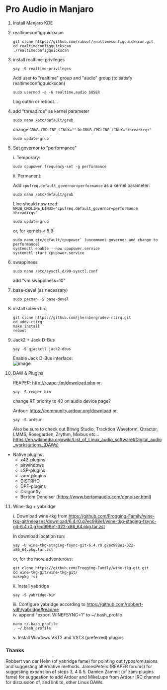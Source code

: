 # Pro Audio in Manjaro

1) Install Manjaro KDE

2) realtimeconfigquickscan
    ```shell
    git clone https://github.com/raboof/realtimeconfigquickscan.git
    cd realtimeconfigquickscan
    ./realtimeconfigquickscan
    ```

3) install realtime-privileges
    ```shell
    yay -S realtime-privileges
    ```
    Add user to "realtime" group and "audio" group (to satisfy realtimeconfigquickscan)
    ```shell
    sudo usermod -a -G realtime,audio $USER
    ```
    Log out/in or reboot...

4) add "threadirqs" as kernel parameter
    ```shell
    sudo nano /etc/default/grub
    ```
    change 
    `GRUB_CMDLINE_LINUX=""` to `GRUB_CMDLINE_LINUX="threadirqs"`
    
    ```shell
    sudo update-grub
    ```

5) Set governor to "performance"

    i. Temporary:
    ```shell
    sudo cpupower frequency-set -g performance
    ```
    ii. Permanent:
    
    Add `cpufreq.default_governor=performance` as a kernel parameter:
   
    ```shell
    sudo nano /etc/default/grub
    ```
    LIne should now read: 
     `GRUB_CMDLINE_LINUX="cpufreq.default_governor=performance threadirqs"`
     ```shell
    sudo update-grub
    ```
    or, for kernels < 5.9:
    ```shell
    sudo nano etc/default/cpupower` (uncomment governor and change to performance)
    systemctl enable --now cpupower.service
    systemctl start cpupower.service
    ```


6) swappiness
    ```shell
    sudo nano /etc/sysctl.d/99-sysctl.conf
    ```
    add "vm.swappiness=10"

7) base-devel (as necessary)
    ```shell
    sudo pacman -S base-devel
    ```

8) install udev-rtirq
    ```shell
    git clone https://github.com/jhernberg/udev-rtirq.git
    cd udev-rtirq
    make install
    reboot
    ```

9) Jack2 + Jack D-Bus
    ```shell
    yay -S qjackctl jack2-dbus
    ```
    Enable Jack D-Bus interface:  
    ![image](https://user-images.githubusercontent.com/79659262/124497122-51218300-ddb2-11eb-8cb8-4bf873e026cd.png)


10) DAW & Plugins

    REAPER: 
    http://reaper.fm/download.php or,  
    ```shell
    yay -S reaper-bin
    ```
    change RT priority to 40 on audio device page?  
    
    Ardour:
    https://community.ardour.org/download or,
    ```shell
    yay -S ardour
    ```
    
    Also be sure to check out Bitwig Studio, Tracktion Waveform, Qtractor, LMMS, Rosegarden, Zrythm, Mixbus etc...
    https://en.wikipedia.org/wiki/List_of_Linux_audio_software#Digital_audio_workstations_(DAWs)

* Native plugins  
  * x42-plugins  
  * airwindows  
  * LSP-plugins  
  * zam-plugins  
  * DISTRHO  
  * DPF-plugins  
  * Dragonfly
  * Bertom Denoiser (https://www.bertomaudio.com/denoiser.html)

11) Wine-tkg + yabridge

    i. Download wine-tkg from https://github.com/Frogging-Family/wine-tkg-git/releases/download/6.4.r0.g7ec998e1/wine-tkg-staging-fsync-git-6.4.r0.g7ec998e1-322-x86_64.pkg.tar.zst  
    
    In download location run:
    
    ```shell
    yay -U wine-tkg-staging-fsync-git-6.4.r0.g7ec998e1-322-x86_64.pkg.tar.zst
    ```
    
    or, for the more adventurous:
        
    ```shell
    git clone https://github.com/Frogging-Family/wine-tkg-git.git
    cd wine-tkg-git/wine-tkg-git/
    makepkg -si
    ```
        
    ii. Install yabridge
    ```shell
    yay -S yabridge-bin
    ```
    iii. Configure yabridge according to https://github.com/robbert-vdh/yabridge#readme  
    iv. append "export WINEFSYNC=1" to ~/.bash_profile  
    ```shell
    nano ¬/.bash_profile
    . ~/.bash_profile
    ```
    v. Install Windows VST2 and VST3 (preferred) plugins
    
    
   ### Thanks
   Robbert van der Helm (of yabridge fame) for pointing out typos/omissions and suggesting alternative methods. JamesPeters (REAPER forums) for suggesting expansion of steps 3, 4 & 5. Damien Zammit (of zam-plugins fame) for suggestion to add Ardour and MikeLupe from Ardour IRC channel for discussion of, and link to, other Linux DAWs.





